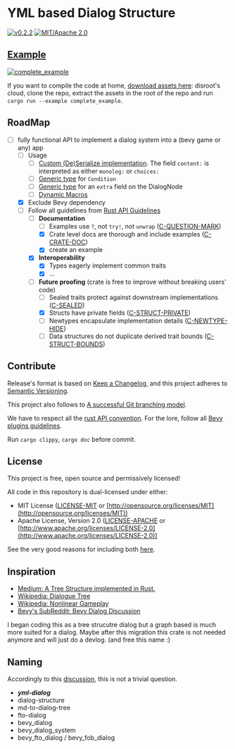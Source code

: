 # YML based Dialog Structure

<!-- [![Bevy tracking](https://img.shields.io/badge/Bevy%20tracking-released%20version-lightblue)](https://github.com/bevyengine/bevy/blob/main/docs/plugins_guidelines.md#main-branch-tracking) -->
<!-- [![Bevy tracking](https://img.shields.io/badge/Bevy%20tracking-0.10-lightblue)](https://github.com/bevyengine/bevy/blob/main/docs/plugins_guidelines.md#main-branch-tracking) -->
[![v0.2.2](https://img.shields.io/badge/v0.2.2-gray?style=flat&logo=github&logoColor=181717&link=https://github.com/Fabinistere/bevy_turn-based_combat/releases/tag/v0.2.2)](https://github.com/Fabinistere/bevy_turn-based_combat/releases/tag/v0.2.2) [![MIT/Apache 2.0](https://img.shields.io/badge/license-MIT%2FApache-blue.svg)](https://github.com/fabinistere/bevy_turn-based_combat#license)

<!--
| bevy | yml_dialog |
|------|------------|
| 0.10 | 0.2.1      |
| 0.10 | 0.2.0      |
-->

## [Example](https://fabinistere.github.io/yml_dialog/)

[![complete_example](https://github.com/Fabinistere/yml_dialog/assets/73140258/9f6a57d4-c0d8-43a0-aa56-a0873c7c0728)](https://fabinistere.github.io/yml_dialog/)

If you want to compile the code at home, [download assets here](https://cloud.disroot.org/s/sSsjHxXpTH88oyW): disroot's cloud,
clone the repo, extract the assets in the root of the repo and run `cargo run --example complete_example`.

## RoadMap

- [ ] fully functional API to implement a dialog system into a (bevy game or any) app
  - [ ] Usage
    - [ ] [Custom (De)Serialize implementation](https://serde.rs/impl-serialize.html).
      The field `content:` is interpreted as either `monolog:` or `choices:`
    - [ ] [Generic type](https://doc.rust-lang.org/reference/items/generics.html) for `Condition`
    - [ ] [Generic type](https://doc.rust-lang.org/reference/items/generics.html) for an `extra` field on the DialogNode
    - [ ] [Dynamic Macros](https://stackoverflow.com/a/63849405)
  - [x] Exclude Bevy dependency
  - [ ] Follow all guidelines from [Rust API Guidelines](https://rust-lang.github.io/api-guidelines/checklist.html)
    - [ ] **Documentation**
      - [ ] Examples use `?`, not `try!`, not `unwrap` ([C-QUESTION-MARK](https://rust-lang.github.io/api-guidelines/documentation.html#c-question-mark))
      - [x] Crate level docs are thorough and include examples ([C-CRATE-DOC](https://rust-lang.github.io/api-guidelines/documentation.html#c-crate-doc))
      - [x] create an example
    - [x] **Interoperability**
      - [x] Types eagerly implement common traits
      - [x] ...
    - [ ] **Future proofing** (crate is free to improve without breaking users' code)
      - [ ] Sealed traits protect against downstream implementations ([C-SEALED](https://rust-lang.github.io/api-guidelines/future-proofing.html#c-sealed))
      - [x] Structs have private fields ([C-STRUCT-PRIVATE](https://rust-lang.github.io/api-guidelines/future-proofing.html#c-struct-private))
      - [ ] Newtypes encapsulate implementation details ([C-NEWTYPE-HIDE](https://rust-lang.github.io/api-guidelines/future-proofing.html#c-newtype-hide))
      - [ ] Data structures do not duplicate derived trait bounds ([C-STRUCT-BOUNDS](https://rust-lang.github.io/api-guidelines/future-proofing.html#c-struct-bounds))

## Contribute

Release's format is based on [Keep a Changelog](https://keepachangelog.com/en/1.0.0/),
and this project adheres to [Semantic Versioning](https://semver.org/spec/v2.0.0.html).

This project also follows to [A successful Git branching model](https://nvie.com/posts/a-successful-git-branching-model/).

We have to respect all the [rust API convention](https://rust-lang.github.io/api-guidelines/checklist.html).
For the lore, follow all [Bevy plugins guidelines](https://github.com/bevyengine/bevy/blob/main/docs/plugins_guidelines.md).

Run `cargo clippy`, `cargo doc` before commit.

## License

This project is free, open source and permissively licensed!

All code in this repository is dual-licensed under either:

- MIT License ([LICENSE-MIT](LICENSE-MIT) or [http://opensource.org/licenses/MIT](http://opensource.org/licenses/MIT))
- Apache License, Version 2.0 ([LICENSE-APACHE](LICENSE-APACHE) or [http://www.apache.org/licenses/LICENSE-2.0](http://www.apache.org/licenses/LICENSE-2.0))

See the very good reasons for including both [here](https://github.com/bevyengine/bevy/issues/2373).

## Inspiration

- [Medium: A Tree Structure implemented in Rust.](https://applied-math-coding.medium.com/a-tree-structure-implemented-in-rust-8344783abd75)
- [Wikipedia: Dialogue Tree](https://en.wikipedia.org/wiki/Dialogue_tree#)
- [Wikipedia: Nonlinear Gameplay](https://en.wikipedia.org/wiki/Nonlinear_gameplay)
- [Bevy's SubReddit: Bevy Dialog Discussion](https://www.reddit.com/r/bevy/comments/wr22n5/ideas_on_the_basic_interface_for_a_dialogue_system/)

I began coding this as a tree strucutre dialog but a graph based is much more suited for a dialog. Maybe after this migration this crate is not needed anymore and will just do a devlog. (and free this name :)

## Naming

Accordingly to this [discussion](https://github.com/bevyengine/bevy/discussions/1202),
this is not a trivial question.

- ***yml-dialog***
- dialog-structure
- md-to-dialog-tree
- fto-dialog
- bevy_dialog
- bevy_dialog_system
- bevy_fto_dialog / bevy_fob_dialog
